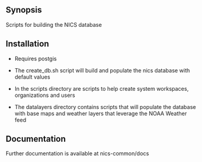 ## Synopsis

Scripts for building the NICS database

## Installation

 - Requires postgis

 - The create_db.sh script will  build and populate the nics database with default values 

 - In the scripts directory are scripts to help create system workspaces, organizations and users

 - The datalayers directory contains scripts that will populate the database with base maps and weather layers that leverage the NOAA Weather feed

## Documentation

Further documentation is available at nics-common/docs
